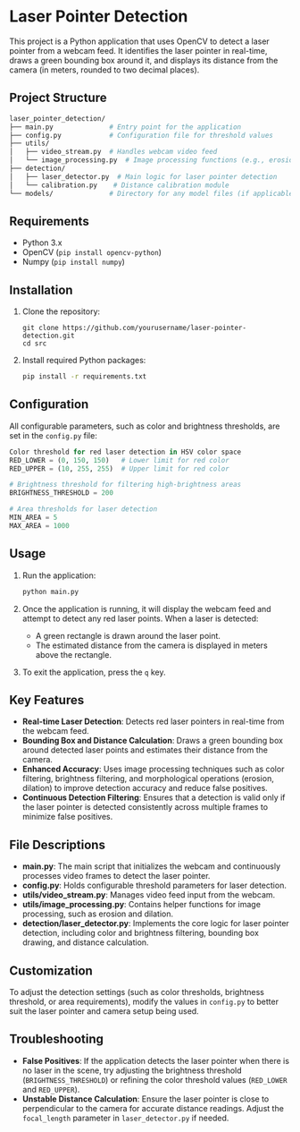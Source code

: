 # Laser Pointer Detection

This project is a Python application that uses OpenCV to detect a laser pointer from a webcam feed. It identifies the laser pointer in real-time, draws a green bounding box around it, and displays its distance from the camera (in meters, rounded to two decimal places).

## Project Structure

```bash
laser_pointer_detection/
├── main.py              # Entry point for the application
├── config.py            # Configuration file for threshold values
├── utils/
│   ├── video_stream.py  # Handles webcam video feed
│   └── image_processing.py  # Image processing functions (e.g., erosion, dilation)
├── detection/
│   ├── laser_detector.py  # Main logic for laser pointer detection
│   └── calibration.py    # Distance calibration module
└── models/              # Directory for any model files (if applicable)
```

## Requirements

- Python 3.x
- OpenCV (`pip install opencv-python`)
- Numpy (`pip install numpy`)

## Installation

1. Clone the repository:

   ```
   git clone https://github.com/yourusername/laser-pointer-detection.git
   cd src
   ```

2. Install required Python packages:

   ```bash
   pip install -r requirements.txt
   ```

## Configuration

All configurable parameters, such as color and brightness thresholds, are set in the `config.py` file:

```python
Color threshold for red laser detection in HSV color space
RED_LOWER = (0, 150, 150)   # Lower limit for red color
RED_UPPER = (10, 255, 255)  # Upper limit for red color

# Brightness threshold for filtering high-brightness areas
BRIGHTNESS_THRESHOLD = 200

# Area thresholds for laser detection
MIN_AREA = 5
MAX_AREA = 1000
```

## Usage

1. Run the application:

   ```bash
   python main.py
   ```

2. Once the application is running, it will display the webcam feed and attempt to detect any red laser points. When a laser is detected:

   - A green rectangle is drawn around the laser point.
   - The estimated distance from the camera is displayed in meters above the rectangle.

3. To exit the application, press the `q` key.

## Key Features

- **Real-time Laser Detection**: Detects red laser pointers in real-time from the webcam feed.
- **Bounding Box and Distance Calculation**: Draws a green bounding box around detected laser points and estimates their distance from the camera.
- **Enhanced Accuracy**: Uses image processing techniques such as color filtering, brightness filtering, and morphological operations (erosion, dilation) to improve detection accuracy and reduce false positives.
- **Continuous Detection Filtering**: Ensures that a detection is valid only if the laser pointer is detected consistently across multiple frames to minimize false positives.

## File Descriptions

- **main.py**: The main script that initializes the webcam and continuously processes video frames to detect the laser pointer.
- **config.py**: Holds configurable threshold parameters for laser detection.
- **utils/video_stream.py**: Manages video feed input from the webcam.
- **utils/image_processing.py**: Contains helper functions for image processing, such as erosion and dilation.
- **detection/laser_detector.py**: Implements the core logic for laser pointer detection, including color and brightness filtering, bounding box drawing, and distance calculation.
## Customization

To adjust the detection settings (such as color thresholds, brightness threshold, or area requirements), modify the values in `config.py` to better suit the laser pointer and camera setup being used.

## Troubleshooting

- **False Positives**: If the application detects the laser pointer when there is no laser in the scene, try adjusting the brightness threshold (`BRIGHTNESS_THRESHOLD`) or refining the color threshold values (`RED_LOWER` and `RED_UPPER`).
- **Unstable Distance Calculation**: Ensure the laser pointer is close to perpendicular to the camera for accurate distance readings. Adjust the `focal_length` parameter in `laser_detector.py` if needed.